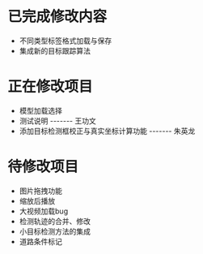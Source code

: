 # 已完成修改内容

- 不同类型标签格式加载与保存
- 集成新的目标跟踪算法

# 正在修改项目

- 模型加载选择
- 测试说明 ------- 王功文
- 添加目标检测框校正与真实坐标计算功能 ------- 朱英龙
  
# 待修改项目

- 图片拖拽功能
- 缩放后播放
- 大视频加载bug
- 检测轨迹的合并、修改
- 小目标检测方法的集成
- 道路条件标记